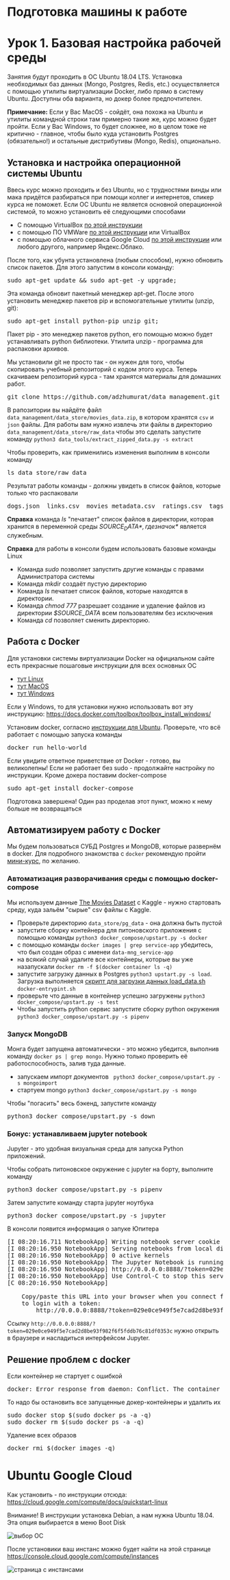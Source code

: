 # Подготовка машины к работе

# Урок 1. Базовая настройка рабочей среды

Занятия будут проходить в ОС Ubuntu 18.04 LTS. Установка необходимых баз данных (Mongo, Postgres, Redis, etc.)
осуществляется с помощью утилиты виртуализации Docker, либо  прямо в систему Ubuntu. Доступны оба варианта, но докер более предпочтителен.

**Примечание:** Если у Вас MacOS - сойдёт, она похожа на Ubuntu и утилиты командной строки там примерно такие же, курс можно будет пройти.
Если у Вас Windows, то будет сложнее, но в целом тоже не критично - главное, чтобы было куда установить Postgres (обязательно!) и остальные дистрибутивы (Mongo, Redis), опционально. 

## Установка и настройка операционной системы Ubuntu

Ввесь курс можно проходить и без Ubuntu, но с трудностями винды или мака придётся разбираться при помощи коллег и интернетов, спикер курса не поможет.
Если ОС Ubuntu не является основной операционной системой, то можно установить её следующими способами 

* С помощью VirtualBox [по этой инструкции](http://profitraders.com/Ubuntu/VirtualBoxUbuntuInstall.html)
* с помощью ПО VMWare [по этой инструкции](https://www.quora.com/How-do-I-install-Ubuntu-using-VMware-on-Windows-10) или VirtualBox
* с помощью облачного сервиса Google Cloud [по этой инструкции](#ubuntu-google-cloud) или любого другого, например Яндекс.Облако.

После того, как убунта установлена (любым способом), нужно обновить список пакетов. Для этого запустим в консоли команду:

<pre>
sudo apt-get update && sudo apt-get -y upgrade;
</pre>

Эта команда обновит пакетный менеджер apt-get. После этого установить менеджер пакетов pip и вспомогательные утилиты (unzip, git):

<pre>
sudo apt-get install python-pip unzip git;
</pre>

Пакет pip - это менеджер пакетов python, его помощью можно будет устанавливать python библиотеки. Утилита unzip - программа для распаковки архивов.

Мы установили git не просто так - он нужен для того, чтобы скопировать учебный репозиторий с кодом этого курса.
Теперь скачиваем репозиторий курса - там хранятся материалы для домашних работ.

<pre>
git clone https://github.com/adzhumurat/data_management.git
</pre>

В рапозитории вы найдёте файл `data_management/data_store/movies_data.zip`, в котором хранятся `csv` и `json` файлы.
Для работы вам нужно извлечь эти файлы в директорию `data_management/data_store/raw_data` чтобы это сделать запустите команду `python3 data_tools/extract_zipped_data.py -s extract`

Чтобы проверить, как применились изменения выполним в консоли команду 
<pre>
ls data_store/raw_data
</pre>

Результат работы команды - должны увидеть в список файлов, которые только что распаковали
<pre>
dogs.json  links.csv  movies_metadata.csv  ratings.csv  tags.json
</pre> 

**Справка** команда *ls* "печатает" список файлов в директории, которая хранится в переменной среды *$SOURCE_DATA*, где значок *$* является служебным.

**Справка** для работы в консоли будем использовать базовые команды Linux

* Команда *sudo* позволяет запустить другие команды с правами Администратора системы
* Команда *mkdir* создаёт пустую директорию
* Команда *ls* печатает список файлов, которые находятся в директории.
* Команда *chmod 777* разрешает cоздание и удаление файлов из директории *$SOURCE_DATA* всем пользователям без исключения
* Команда *cd* позволяет сменить директорию.

## Работа с Docker

Для установки системы виртуализации Docker на официальном сайте есть прекрасные пошаговые инструкции для всех основных ОС

* [тут Linux](https://docs.docker.com/install/linux/docker-ce/ubuntu/)
* [тут MacOS](https://docs.docker.com/docker-for-mac/install/)
* [тут Windows](https://docs.docker.com/docker-for-windows/install/)

Если у Windows, то для установки нужно использовать вот эту инструкцию:  https://docs.docker.com/toolbox/toolbox_install_windows/ 

Установим docker, согласно [инструкции для Ubuntu](https://docs.docker.com/install/linux/docker-ce/ubuntu/).
Проверьте, что всё работает с помощью запуска команды
<pre>
docker run hello-world
</pre>

Если увидите ответное приветствие от Docker - готово, вы великолепны! Если не работает без  sudo - продолжайте настройку по инструкции.
Кроме докера поставим docker-compose

<pre>
sudo apt-get install docker-compose
</pre>

Подготовка завершена! Один раз проделав этот пункт, можно к нему больше не возвращаться

## Автоматизируем работу с Docker

Мы будем пользоваться СУБД Postgres и MongoDB, которые развернём в docker.
Для подробного знакомства с `docker` рекомендую пройти [мини-курс](https://github.com/adzhumurat/workshop_docker_beginner), по желанию.

### Автоматизация разворачивания среды с помощью docker-compose

Мы используем данные [The Movies Dataset](https://www.kaggle.com/rounakbanik/the-movies-dataset) c Kaggle - нужно стартовать среду, куда зальём "сырые" csv файлы с Kaggle.

* Проверьте директорию `data_store/pg_data` - она должна быть пустой
* запустите сборку контейнера для питоновского приложения с помощью команды `python3 docker_compose/upstart.py -s docker`
* с помощью команды `docker images | grep service-app` убедитесь, что был создан образ с именеи `data-mng_service-app`
* на всякий случай удалите все контейнеры, которые вы уже назапускали `docker rm -f $(docker container ls -q)`
* запустите загрузку данных в Postgres `python3 upstart.py -s load`. Загрузка выполняется [скрипт для загрузки данных load_data.sh](../docker_compose/data_client/app/load_data.sh)  `docker-entrypint.sh`
* проверьте что данные в контейнер успешно загружены `python3 docker_compose/upstart.py -s test`
* Чтобы запустить python сервис запустите сборку python окружения `python3 docker_compose/upstart.py -s pipenv`

### Запуск MongoDB

Монга будет запущена автоматически - это можно убедится, выполнив команду `docker ps | grep mongo`. Нужно только проверить её работоспособность, залив туда данные. 

* запускаем импорт документов ` python3 docker_compose/upstart.py -s mongoimport` 
* стартуем mongo `python3 docker_compose/upstart.py -s mongo`

Чтобы "погасить" весь бэкенд, запустите команду
<pre>
python3 docker_compose/upstart.py -s down
</pre>

### Бонус: устанавливаем jupyter notebook

Jupyter - это удобная визуальная среда для запуска Python приложений.

Чтобы собрать питоновское окружение с jupyter на борту, выполните команду

<pre>
python3 docker_compose/upstart.py -s pipenv
</pre> 

Затем запустите команду старта jupyter ноутбука

<pre>
python3 docker_compose/upstart.py -s jupyter
</pre>

В консоли появится информация о запуке Юпитера
<pre>
[I 08:20:16.711 NotebookApp] Writing notebook server cookie secret to /root/.local/share/jupyter/runtime/notebook_cookie_secret
[I 08:20:16.950 NotebookApp] Serving notebooks from local directory: /www/app
[I 08:20:16.950 NotebookApp] 0 active kernels
[I 08:20:16.950 NotebookApp] The Jupyter Notebook is running at:
[I 08:20:16.950 NotebookApp] http://0.0.0.0:8888/?token=029e0ce949f5e7cad2d8be93f982f6f5fddb76c81df0353c
[I 08:20:16.950 NotebookApp] Use Control-C to stop this server and shut down all kernels (twice to skip confirmation).
[C 08:20:16.950 NotebookApp] 
    
    Copy/paste this URL into your browser when you connect for the first time,
    to login with a token:
        http://0.0.0.0:8888/?token=029e0ce949f5e7cad2d8be93f982f6f5fddb76c81df0353c
</pre>

Ссылку `http://0.0.0.0:8888/?token=029e0ce949f5e7cad2d8be93f982f6f5fddb76c81df0353c` нужно открыть в браузере и насладиться интерфейсом Jupyter.

## Решение проблем с docker

Если контейнер не стартует с ошибкой
<pre>
docker: Error response from daemon: Conflict. The container name "/some-postgres" is already in use by container "2a99cb6629b78e7b5b6747a9bd453263940127909d91c8517e9ee0b230e60768". You have to remove (or rename) that container to be able to reuse that name.
</pre>

То надо бы остановить все запущенные докер-контейнеры и удалить их

<pre>
sudo docker stop $(sudo docker ps -a -q)
sudo docker rm $(sudo docker ps -a -q)
</pre>

Удаление всех образов
<pre>
docker rmi $(docker images -q)
</pre>

# Ubuntu Google Cloud

Как установить - по инструкции отсюда: https://cloud.google.com/compute/docs/quickstart-linux

Внимание! В инструкции установка Debian, а нам нужна Ubuntu 18.04. Эта опция выбирается в меню Boot Disk

![выбор ОС](https://habrastorage.org/webt/vl/dt/3m/vldt3mgct8jq3n6n9oa3pmyug_a.png "boot disk")

После установики ваш инстанс можно будет найти на этой странице https://console.cloud.google.com/compute/instances

![страница с инстансами](https://habrastorage.org/webt/cb/fx/qz/cbfxqzxqcdo0atxs9eg_c-t3jby.png "Google cloud instances")
